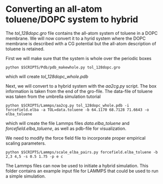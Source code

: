 # Converting an all-atom toluene/DOPC system to hybrid

The *tol_128dopc.gro* file contains the all-atom system of toluene in a DOPC membrane. We will now convert it to a hyrid system where
the DOPC membrane is described with a CG potential but the all-atom description of toluene is retained.

First we will make sure that the system is whole over the periodic boxes

    python $SCRIPTS/Pdb/pdb_makewhole.py tol_128dopc.gro

which will create *tol_128dopc_whole.pdb*

Next, we will convert to a hybrid system with the *aa2cg.py* script. The box information is taken from the end of the gro-file.
The data-file of toluene was taken from the umbrella simulation tutorial

    python $SCRIPTS/Lammps/aa2cg.py tol_128dopc_whole.pdb -i forcefield.elba -a TOL=data.toluene -b 64.1170 68.7128 71.6643 -o elba_toluene

which will create the file Lammps files *data.elba_toluene* and *forcefield.elba_toluene*, as well as pdb-file for visualization.

We need to modify the force field file to incorporate proper empirical scaling parameters.

    python $SCRIPTS/Lammps/scale_elba_pairs.py forcefield.elba_toluene -b 2,3 4,5 -s 0.5 1.75 -p e c

The Lammps files can now be used to initiate a hybrid simulation. This folder contains an example input file for LAMMPS that could be used to run a simple simulation.
